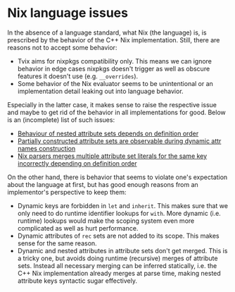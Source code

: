 # Nix language issues

In the absence of a language standard, what Nix (the language) is, is prescribed
by the behavior of the C++ Nix implementation. Still, there are reasons not to
accept some behavior:

* Tvix aims for nixpkgs compatibility only. This means we can ignore behavior in
  edge cases nixpkgs doesn't trigger as well as obscure features it doesn't use
  (e.g. `__overrides`).
* Some behavior of the Nix evaluator seems to be unintentional or an
  implementation detail leaking out into language behavior.

Especially in the latter case, it makes sense to raise the respective issue and
maybe to get rid of the behavior in all implementations for good. Below is an
(incomplete) list of such issues:

* [Behaviour of nested attribute sets depends on definition order][i7111]
* [Partially constructed attribute sets are observable during dynamic attr names construction][i7012]
* [Nix parsers merges multiple attribute set literals for the same key incorrectly depending on definition order](i7115)

On the other hand, there is behavior that seems to violate one's expectation
about the language at first, but has good enough reasons from an implementor's
perspective to keep them:

* Dynamic keys are forbidden in `let` and `inherit`. This makes sure that we
  only need to do runtime identifier lookups for `with`. More dynamic (i.e.
  runtime) lookups would make the scoping system even more complicated as well
  as hurt performance.
* Dynamic attributes of `rec` sets are not added to its scope. This makes sense
  for the same reason.
* Dynamic and nested attributes in attribute sets don't get merged. This is a
  tricky one, but avoids doing runtime (recursive) merges of attribute sets.
  Instead all necessary merging can be inferred statically, i.e. the C++ Nix
  implementation already merges at parse time, making nested attribute keys
  syntactic sugar effectively.

[i7111]: https://github.com/NixOS/nix/issues/7111
[i7012]: https://github.com/NixOS/nix/issues/7012
[i7115]: https://github.com/NixOS/nix/issues/7115
